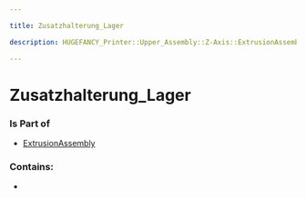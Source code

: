 ```yaml
---

title: Zusatzhalterung_Lager

description: HUGEFANCY_Printer::Upper_Assembly::Z-Axis::ExtrusionAssembly::Zusatzhalterung_Lager

---
```

# Zusatzhalterung_Lager
<script>
    var geoarray = '{"Zusatzhalterung_Lager": {}}';
</script>
<script>
    var basepath = '/assets/HUGEFANCY_Printer/Upper_Assembly/Z-Axis/ExtrusionAssembly/';
</script>
<link rel="stylesheet" href="/css/container.css">

<div id="container"></div>

<!-- these are the required scripts for the three.js scene -->
<script src="/lib/three.min.js"></script>
<script src="/lib/OrbitControls.js"></script>
<script src="/lib/RectAreaLightUniformsLib.js"></script>
<!-- this is your app's lib file -->
<script src="/lib/triceratops_app.js"></script>
### Is Part of
- [ExtrusionAssembly](../ExtrusionAssembly)  

### Contains:
- [](./Zusatzhalterung_Lager/)

